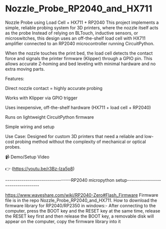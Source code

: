 # Nozzle_Probe_RP2040_and_HX711
Nozzle Probe using Load Cell + HX711 + RP2040 This project implements a simple, reliable probing system for 3D printers, where the nozzle itself acts as the probe
Instead of relying on BLTouch, inductive sensors, or microswitches, this design uses an off-the-shelf load cell with HX711 amplifier connected to an RP2040 microcontroller running CircuitPython.

When the nozzle touches the print bed, the load cell detects the contact force and signals the printer firmware (Klipper) through a GPIO pin. This allows accurate Z-homing and bed leveling with minimal hardware and no extra moving parts.

Features:

Direct nozzle contact = highly accurate probing

Works with Klipper via GPIO trigger

Uses inexpensive, off-the-shelf hardware (HX711 + load cell + RP2040)

Runs on lightweight CircuitPython firmware

Simple wiring and setup

Use Case:
Designed for custom 3D printers that need a reliable and low-cost probing method without the complexity of mechanical or optical probes.

📹 Demo/Setup Video

👉 (https://youtu.be/r3Bz-Iza5p8)


---------------------------------RP2040 micropython setup----------------------------------

https://www.waveshare.com/wiki/RP2040-Zero#Flash_Firmware
Firmware file is in the repo Nozzle_Probe_RP2040_and_HX711.
How to download the firmware library for RP2040/RP2350 in windows:- 
After connecting to the computer, press the BOOT key and the RESET key at the same time, release the RESET key first and then release the BOOT key, a removable disk will appear on the computer, copy the firmware library into it 
